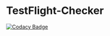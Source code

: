 # TestFlight-Checker

[![Codacy Badge](https://api.codacy.com/project/badge/Grade/222ee02b62a04ab2a50242e2b7282051)](https://app.codacy.com/gh/AT3K/TestFlight-Checker?utm_source=github.com&utm_medium=referral&utm_content=AT3K/TestFlight-Checker&utm_campaign=Badge_Grade)